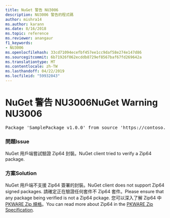 ```yaml
---
title: NuGet 警告 NU3006
description: NU3006 警告的程式碼
author: mishra14
ms.author: karann
ms.date: 8/16/2018
ms.topic: reference
ms.reviewer: anangaur
f1_keywords:
- NU3006
ms.openlocfilehash: 33cd71094ecefbf457ee1cc9daf58e274e147d86
ms.sourcegitcommit: 6b71926f062ecddb8729ef8567baf67fd269642a
ms.translationtype: MT
ms.contentlocale: zh-TW
ms.lasthandoff: 04/22/2019
ms.locfileid: "59932043"
---
```

# <a name="nuget-warning-nu3006"></a><span data-ttu-id="31e13-103">NuGet 警告 NU3006</span><span class="sxs-lookup"><span data-stu-id="31e13-103">NuGet Warning NU3006</span></span>

<pre>Package 'SamplePackage v1.0.0' from source 'https://contoso.com/index.json': Signed Zip64 packages are not supported.</pre>

### <a name="issue"></a><span data-ttu-id="31e13-104">問題</span><span class="sxs-lookup"><span data-stu-id="31e13-104">Issue</span></span>

<span data-ttu-id="31e13-105">NuGet 用戶端嘗試驗證 Zip64 封裝。</span><span class="sxs-lookup"><span data-stu-id="31e13-105">NuGet client tried to verify a Zip64 package.</span></span>


### <a name="solution"></a><span data-ttu-id="31e13-106">方案</span><span class="sxs-lookup"><span data-stu-id="31e13-106">Solution</span></span>

<span data-ttu-id="31e13-107">NuGet 用戶端不支援 Zip64 簽署的封裝。</span><span class="sxs-lookup"><span data-stu-id="31e13-107">NuGet client does not support Zip64 signed packages.</span></span> <span data-ttu-id="31e13-108">請確定正在驗證任何套件不 Zip64 套件。</span><span class="sxs-lookup"><span data-stu-id="31e13-108">Please ensure that any package being verified is not a Zip64 pckage.</span></span> <span data-ttu-id="31e13-109">您可以深入了解 Zip64 中[PKWARE Zip 規格](https://pkware.cachefly.net/webdocs/casestudies/APPNOTE.TXT)。</span><span class="sxs-lookup"><span data-stu-id="31e13-109">You can read more about Zip64 in the [PKWARE Zip Specification](https://pkware.cachefly.net/webdocs/casestudies/APPNOTE.TXT).</span></span>


